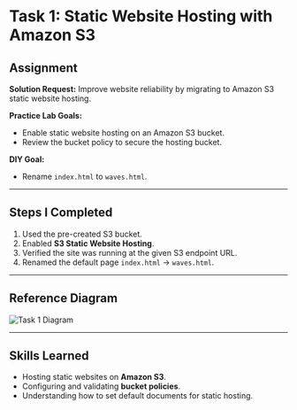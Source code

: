 #  Task 1: Static Website Hosting with Amazon S3

##  Assignment
**Solution Request:** Improve website reliability by migrating to Amazon S3 static website hosting.

**Practice Lab Goals:**
- Enable static website hosting on an Amazon S3 bucket.
- Review the bucket policy to secure the hosting bucket.

**DIY Goal:**
- Rename `index.html` to `waves.html`.

---

##  Steps I Completed
1. Used the pre-created S3 bucket.
2. Enabled **S3 Static Website Hosting**.
3. Verified the site was running at the given S3 endpoint URL.
4. Renamed the default page `index.html` → `waves.html`.

---

##  Reference Diagram
![Task 1 Diagram](./images/task-1-diagram.png)

---

##  Skills Learned
- Hosting static websites on **Amazon S3**.
- Configuring and validating **bucket policies**.
- Understanding how to set default documents for static hosting.
